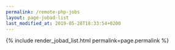```yaml
---
permalink: /remote-php-jobs
layout: page-jobad-list
last_modified_at: 2019-05-28T18:33:54+0200
---
```

{% include render_jobad_list.html permalink=page.permalink %}
